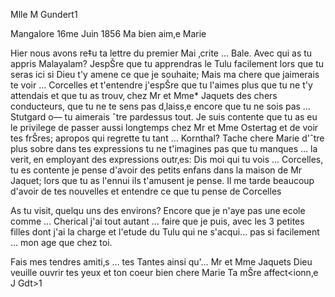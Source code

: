 Mlle M Gundert1

 Mangalore 16me Juin 1856
Ma bien aim‚e Marie

Hier nous avons re‡u ta lettre du premier Mai ‚crite … Bale. Avec qui as tu appris Malayalam? JespŠre que tu apprendras le Tulu facilement lors que tu seras ici si Dieu t'y amene ce que je souhaite; Mais ma chere que jaimerais te voir … Corcelles et t'entendre j'espŠre que tu l'aimes plus que tu ne t'y attendais et que tu as trouv‚ chez Mr et Mme* Jaquets des chers conducteurs, que tu ne te sens pas d‚laiss‚e encore que tu ne sois pas … Stutgard o— tu aimerais ˆtre pardessus tout. Je suis contente que tu as eu le privilege de passer aussi longtemps chez Mr et Mme Ostertag et de voir tes frŠres; apropos qui regrette tu tant … Kornthal? Tache chere Marie d'ˆtre plus sobre dans tes expressions tu ne t'imagines pas que tu manques … la verit‚ en employant des expressions outr‚es: Dis moi qui tu vois … Corcelles, tu es contente je pense d'avoir des petits enfans dans la maison de Mr Jaquet; lors que tu as l'ennui ils t'amusent je pense. Il me tarde beaucoup d'avoir de tes nouvelles et entendre ce que tu pense de Corcelles

As tu visit‚ quelqu uns des environs? Encore que je n'aye pas une ecole comme … Cherical j'ai tout autant … faire que je puis, avec les 3 petites filles dont j'ai la charge et l'etude du Tulu qui ne s'acqui... pas si facilement … mon age que chez toi.

Fais mes tendres amiti‚s … tes Tantes ainsi qu'… Mr et Mme Jaquets Dieu veuille ouvrir tes yeux et ton coeur bien chere Marie
 Ta mŠre affect<ionn‚e J Gdt>1

